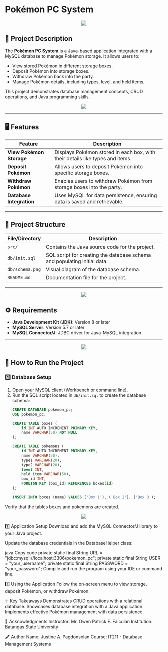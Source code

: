 # Pokémon PC System

<p align="center">
   <img src="https://static.vecteezy.com/system/resources/previews/027/127/571/non_2x/pokemon-logo-pokemon-icon-transparent-free-png.png"> 

## 📝 Project Description
The **Pokémon PC System** is a Java-based application integrated with a MySQL database to manage Pokémon storage. It allows users to:
- View stored Pokémon in different storage boxes.
- Deposit Pokémon into storage boxes.
- Withdraw Pokémon back into the party.
- Manage Pokémon details, including types, level, and held items.

This project demonstrates database management concepts, CRUD operations, and Java programming skills.

<p align="center">
   <img src="https://i.pinimg.com/originals/16/22/c5/1622c534aaf80e65a939e24b01e58d04.gif">

---

## 🖥️ Features
| Feature                     | Description                                                                 |
|-----------------------------|-----------------------------------------------------------------------------|
| **View Pokémon Storage**    | Displays Pokémon stored in each box, with their details like types and items. |
| **Deposit Pokémon**         | Allows users to deposit Pokémon into specific storage boxes.                |
| **Withdraw Pokémon**        | Enables users to withdraw Pokémon from storage boxes into the party.        |
| **Database Integration**    | Uses MySQL for data persistence, ensuring data is saved and retrievable.    |

---

## 📂 Project Structure
| File/Directory       | Description                                                                     |
|-----------------------|---------------------------------------------------------------------------------|
| `src/`               | Contains the Java source code for the project.                                 |
| `db/init.sql`        | SQL script for creating the database schema and populating initial data.        |
| `db/schema.png`      | Visual diagram of the database schema.                                          |
| `README.md`          | Documentation file for the project.                                            |

---

<p align="center">
   <img src= "https://poketouch.files.wordpress.com/2019/05/eevee_sparkles_gif.gif">

## ⚙️ Requirements
- **Java Development Kit (JDK)**: Version 8 or later
- **MySQL Server**: Version 5.7 or later
- **MySQL Connector/J**: JDBC driver for Java-MySQL integration

---
<p align="center">
   <img src= "https://static.tumblr.com/127d00a19811bf5d6c989d4ce391e370/45yz63s/qt1pe0gyc/tumblr_static_tumblr_static_4zgpa2d196gwwgos0k8gok4ok_focused_v3.gif">
   
## 📖 How to Run the Project

### 1️⃣ **Database Setup**
1. Open your MySQL client (Workbench or command line).
2. Run the SQL script located in `db/init.sql` to create the database schema:
   ```sql
   CREATE DATABASE pokemon_pc;
   USE pokemon_pc;

   CREATE TABLE boxes (
       id INT AUTO_INCREMENT PRIMARY KEY,
       name VARCHAR(50) NOT NULL
   );

   CREATE TABLE pokemons (
       id INT AUTO_INCREMENT PRIMARY KEY,
       name VARCHAR(50),
       type1 VARCHAR(20),
       type2 VARCHAR(20),
       level INT,
       held_item VARCHAR(50),
       box_id INT,
       FOREIGN KEY (box_id) REFERENCES boxes(id)
   );

   INSERT INTO boxes (name) VALUES ('Box 1'), ('Box 2'), ('Box 3');
Verify that the tables boxes and pokemons are created.

<p align="center">
   <img src="https://i.pinimg.com/originals/9f/1d/58/9f1d582d5a8045fec25f03530d73dd24.gif">

2️⃣ Application Setup
Download and add the MySQL Connector/J library to your Java project.

Update the database credentials in the DatabaseHelper class:

java
Copy code
private static final String URL = "jdbc:mysql://localhost:3306/pokemon_pc";
private static final String USER = "your_username";
private static final String PASSWORD = "your_password";
Compile and run the program using your IDE or command line.

3️⃣ Using the Application
Follow the on-screen menu to view storage, deposit Pokémon, or withdraw Pokémon.

✨ Key Takeaways
Demonstrates CRUD operations with a relational database.
Showcases database integration with a Java application.
Implements effective Pokémon management with data persistence.

🤝 Acknowledgments
Instructor: Mr. Owen Patrick F. Falculan
Institution: Batangas State University

🖋️ Author
Name: Justine A. Pagdonsolan
Course: IT211 - Database Management Systems

